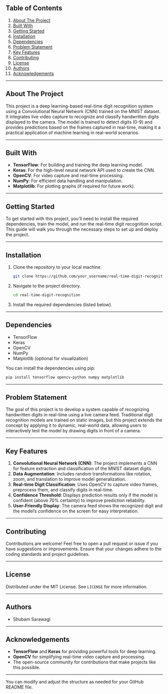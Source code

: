 ## Table of Contents
1. [About The Project](#about-the-project)
2. [Built With](#built-with)
3. [Getting Started](#getting-started)
4. [Installation](#installation)
5. [Dependencies](#dependencies)
6. [Problem Statement](#problem-statement)
7. [Key Features](#key-features)
8. [Contributing](#contributing)
9. [License](#license)
10. [Authors](#authors)
11. [Acknowledgements](#acknowledgements)

---

## About The Project
This project is a deep learning-based real-time digit recognition system using a Convolutional Neural Network (CNN) trained on the MNIST dataset. It integrates live video capture to recognize and classify handwritten digits displayed to the camera. The model is trained to detect digits (0-9) and provides predictions based on the frames captured in real-time, making it a practical application of machine learning in real-world scenarios.

---

## Built With
- **TensorFlow**: For building and training the deep learning model.
- **Keras**: For the high-level neural network API used to create the CNN.
- **OpenCV**: For video capture and real-time processing.
- **NumPy**: For efficient data handling and manipulation.
- **Matplotlib**: For plotting graphs (if required for future work).

---

## Getting Started
To get started with this project, you'll need to install the required dependencies, train the model, and run the real-time digit recognition script. This guide will walk you through the necessary steps to set up and deploy the project.

---

## Installation
1. Clone the repository to your local machine.
   ```bash
   git clone https://github.com/your_username/real-time-digit-recognition.git
   ```
2. Navigate to the project directory.
   ```bash
   cd real-time-digit-recognition
   ```
3. Install the required dependencies (listed below).

---

## Dependencies
- TensorFlow
- Keras
- OpenCV
- NumPy
- Matplotlib (optional for visualization)
   
You can install the dependencies using pip:
```bash
pip install tensorflow opencv-python numpy matplotlib
```

---

## Problem Statement
The goal of this project is to develop a system capable of recognizing handwritten digits in real-time using a live camera feed. Traditional digit recognition models are trained on static images, but this project extends the concept by applying it to dynamic, real-world data, allowing users to interactively test the model by drawing digits in front of a camera.

---

## Key Features
1. **Convolutional Neural Network (CNN)**: The project implements a CNN for feature extraction and classification of the MNIST dataset digits.
2. **Data Augmentation**: Includes random transformations like rotation, zoom, and translation to improve model generalization.
3. **Real-time Digit Classification**: Uses OpenCV to capture video frames, preprocess them, and classify digits in real-time.
4. **Confidence Threshold**: Displays prediction results only if the model is confident (above 70% certainty) to improve prediction reliability.
5. **User-Friendly Display**: The camera feed shows the recognized digit and the model’s confidence on the screen for easy interpretation.

---

## Contributing
Contributions are welcome! Feel free to open a pull request or issue if you have suggestions or improvements. Ensure that your changes adhere to the coding standards and project guidelines.

---

## License
Distributed under the MIT License. See `LICENSE` for more information.

---

## Authors
- Shubam Sarawagi

---

## Acknowledgements
- **TensorFlow** and **Keras** for providing powerful tools for deep learning.
- **OpenCV** for simplifying real-time video capture and processing.
- The open-source community for contributions that make projects like this possible.

---

You can modify and adjust the structure as needed for your GitHub README file.